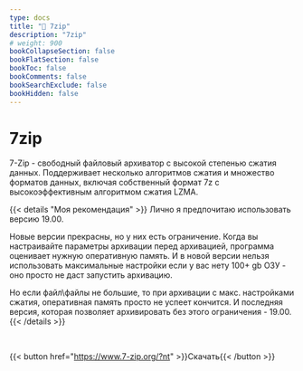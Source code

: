```yaml
---
type: docs
title: "🔷 7zip"
description: "7zip"
# weight: 900
bookCollapseSection: false
bookFlatSection: false
bookToc: false
bookComments: false
bookSearchExclude: false
bookHidden: false
---
```


# 7zip

7-Zip - свободный файловый архиватор с высокой степенью сжатия данных. Поддерживает несколько алгоритмов сжатия и множество форматов данных, включая собственный формат 7z c высокоэффективным алгоритмом сжатия LZMA.

{{< details "Моя рекомендация" >}}
Лично я предпочитаю использовать версию 19.00.

Новые версии прекрасны, но у них есть ограничение. Когда вы настраивайте параметры архивации перед архивацией, программа оценивает нужную оперативную память. И в новой версии нельзя использовать максимальные настройки если у вас нету 100+ gb ОЗУ - оно просто не даст запустить архивацию.

Но если файл\файлы не большие, то при архивации с макс. настройками сжатия, оперативная память просто не успеет кончится. И последняя версия, которая позволяет архивировать без этого ограничения - 19.00.
{{< /details >}}

&nbsp;

{{< button href="https://www.7-zip.org/?nt" >}}Скачать{{< /button >}}
